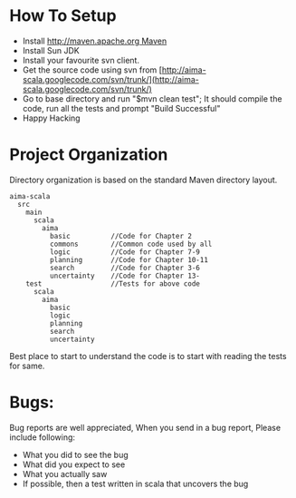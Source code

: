 # How To Setup #

  * Install [http://maven.apache.org Maven ](.md)
  * Install Sun JDK
  * Install your favourite svn client.
  * Get the source code using svn from [http://aima-scala.googlecode.com/svn/trunk/](http://aima-scala.googlecode.com/svn/trunk/)
  * Go to base directory and run "$mvn clean test"; It should compile the code, run all the tests and prompt "Build Successful"
  * Happy Hacking

# Project Organization #

Directory organization is based on the standard Maven directory layout.
```
aima-scala
  src
    main
      scala
        aima
          basic          //Code for Chapter 2
          commons        //Common code used by all
          logic          //Code for Chapter 7-9
          planning       //Code for Chapter 10-11
          search         //Code for Chapter 3-6
          uncertainty    //Code for Chapter 13-
    test                 //Tests for above code
      scala
        aima
          basic
          logic
          planning
          search
          uncertainty
```
Best place to start to understand the code is to start with reading the tests for same.

# Bugs: #
Bug reports are well appreciated, When you send in a bug report, Please include following:

  * What you did to see the bug
  * What did you expect to see
  * What you actually saw
  * If possible, then a test written in scala that uncovers the bug